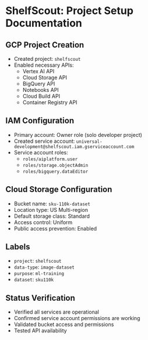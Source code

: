 # ShelfScout: Project Setup Documentation

## GCP Project Creation
- Created project: `shelfscout`
- Enabled necessary APIs:
  - Vertex AI API
  - Cloud Storage API
  - BigQuery API
  - Notebooks API
  - Cloud Build API
  - Container Registry API

## IAM Configuration
- Primary account: Owner role (solo developer project)
- Created service account: `universal-development@shelfscout.iam.gserviceaccount.com`
- Service account roles:
  - `roles/aiplatform.user`
  - `roles/storage.objectAdmin`
  - `roles/bigquery.dataEditor`

## Cloud Storage Configuration
- Bucket name: `sku-110k-dataset`
- Location type: US Multi-region
- Default storage class: Standard
- Access control: Uniform
- Public access prevention: Enabled

## Labels
- `project`: `shelfscout`
- `data-type`: `image-dataset`
- `purpose`: `ml-training`
- `dataset`: `sku110k`

## Status Verification
- Verified all services are operational
- Confirmed service account permissions are working
- Validated bucket access and permissions
- Tested API availability